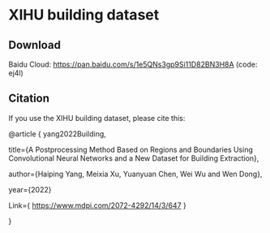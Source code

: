 # XIHU building dataset
## Download
   Baidu Cloud: https://pan.baidu.com/s/1e5QNs3gp9Si11D82BN3H8A (code: ej4l)
## Citation
If you use the XIHU building dataset, please cite this:

 
 @article { yang2022Building,
  
  title={A Postprocessing Method Based on Regions and Boundaries Using Convolutional Neural Networks and a New Dataset for Building Extraction},
  
  author={Haiping Yang, Meixia Xu, Yuanyuan Chen, Wei Wu and Wen Dong},
  
  year={2022}
  
  Link={ https://www.mdpi.com/2072-4292/14/3/647 }

}
